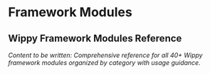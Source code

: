# Framework Modules

<!-- Metadata -->
<!-- 
Topic: Module Reference Hub
Type: Reference Section Landing
Audience: Developers Using Framework
Estimated Reading Time: 5 minutes
Prerequisites: Basic framework understanding
-->

<!-- Content Plan -->
<!--
Hub for all framework module documentation:
- Overview of 40+ available modules
- Module categories (runtime, AI, HTTP, data, security, etc.)
- Usage patterns and common combinations
- Quick reference for finding modules
- Version compatibility matrix
- Module development guidelines

Should help developers quickly find and understand available framework capabilities.
-->

## Wippy Framework Modules Reference

*Content to be written: Comprehensive reference for all 40+ Wippy framework modules organized by category with usage guidance.*
